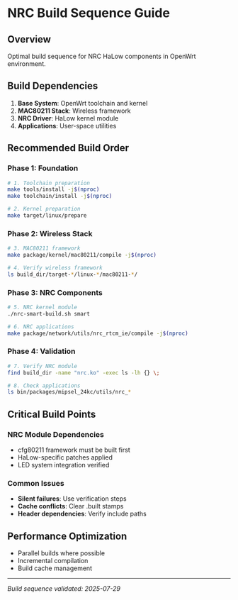 # NRC Build Sequence Guide

## Overview
Optimal build sequence for NRC HaLow components in OpenWrt environment.

## Build Dependencies
1. **Base System**: OpenWrt toolchain and kernel
2. **MAC80211 Stack**: Wireless framework
3. **NRC Driver**: HaLow kernel module
4. **Applications**: User-space utilities

## Recommended Build Order

### Phase 1: Foundation
```bash
# 1. Toolchain preparation
make tools/install -j$(nproc)
make toolchain/install -j$(nproc)

# 2. Kernel preparation
make target/linux/prepare
```

### Phase 2: Wireless Stack
```bash
# 3. MAC80211 framework
make package/kernel/mac80211/compile -j$(nproc)

# 4. Verify wireless framework
ls build_dir/target-*/linux-*/mac80211-*/
```

### Phase 3: NRC Components
```bash
# 5. NRC kernel module
./nrc-smart-build.sh smart

# 6. NRC applications
make package/network/utils/nrc_rtcm_ie/compile -j$(nproc)
```

### Phase 4: Validation
```bash
# 7. Verify NRC module
find build_dir -name "nrc.ko" -exec ls -lh {} \;

# 8. Check applications
ls bin/packages/mipsel_24kc/utils/nrc_*
```

## Critical Build Points

### NRC Module Dependencies
- cfg80211 framework must be built first
- HaLow-specific patches applied
- LED system integration verified

### Common Issues
- **Silent failures**: Use verification steps
- **Cache conflicts**: Clear .built stamps
- **Header dependencies**: Verify include paths

## Performance Optimization
- Parallel builds where possible
- Incremental compilation
- Build cache management

---
*Build sequence validated: 2025-07-29*